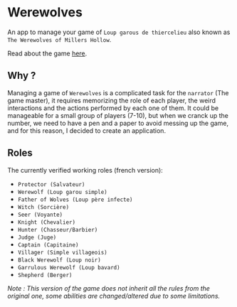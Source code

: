 # Werewolves

An app to manage your game of `Loup garous de thiercelieu` also known as `The Werewolves of Millers Hollow`.

Read about the game [here](https://en.wikipedia.org/wiki/The_Werewolves_of_Millers_Hollow).

## Why ?

Managing a game of `Werewolves` is a complicated task for the `narrator` (The game master), it requires memorizing the role of each player, the weird interactions and the actions performed by each one of them. It could be manageable for a small group of players (7-10), but when we cranck up the number, we need to have a pen and a paper to avoid messing up the game, and for this reason, I decided to create an application.

## Roles

The currently verified working roles (french version):

-   `Protector (Salvateur)`
-   `Werewolf (Loup garou simple)`
-   `Father of Wolves (Loup père infecte)`
-   `Witch (Sorcière)`
-   `Seer (Voyante)`
-   `Knight (Chevalier)`
-   `Hunter (Chasseur/Barbier)`
-   `Judge (Juge)`
-   `Captain (Capitaine)`
-   `Villager (Simple villageois)`
-   `Black Werewolf (Loup noir)`
-   `Garrulous Werewolf (Loup bavard)`
-   `Shepherd (Berger)`

_Note : This version of the game does not inherit all the rules from the original one, some abilities are changed/altered due to some limitations._
